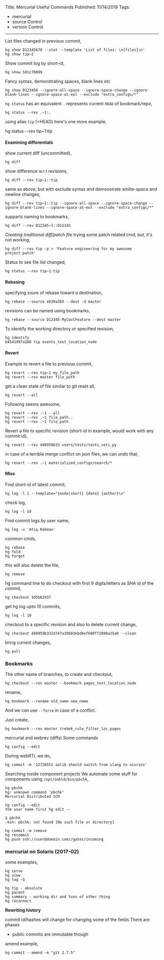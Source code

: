 Title: Mercurial Useful Commands
Published: 11/14/2019
Tags:
  - mercurial
  - source Control
  - version Control
---
List files changed in previous commit,

    hg show D12345678 --stat --template 'List of files: \n{files}\n'
    hg show tip~2

Show commit log by short-id,

    hg show 501c70899

Fancy syntax, demonstrating spaces, blank lines etc

    hg show D123456 --ignore-all-space --ignore-space-change --ignore-blank-lines --ignore-space-at-eol --exclude "extra_configs/*"

`hg status` has an equivalent. . represents current `HEAD` of bookmark/repo,

    hg status --rev .~1:.

using alias `tip` (=HEAD) here's one more example,

hg status --rev tip~1:tip

#### Examining differentials
show current diff (uncommitted),

    hg diff

show difference w.r.t revisions,

    hg diff --rev tip~1::tip

same as above, but with exclude syntax and demonstrate whilte-space and newline changes,

    hg diff --rev tip~1::tip --ignore-all-space --ignore-space-change --ignore-blank-lines --ignore-space-at-eol --exclude "extra_configs/*"

supparts naming to bookmarks,
```
hg diff --rev D12345~1::D12345
```


_Creating traditional diff/patch file_
trying some patch related cmd, but, it's not working,
```
hg diff --rev tip -p > 'Feature engineering for my awesome project.patch'
```

Status to see file list changed,
```
hg status --rev tip~1:tip
```

#### Rebasing
specifying soure of rebase toward a destination,
```
hg rebase --source e630a3b5 --dest -d master
```

revisions can be named using bookmarks,
```
hg rebase --source D12345-MyCoolFeature --dest master
```

To identify the working directory or specified revision,
```
hg identify
64541997a288 tip events_text_location_node
```

#### Revert
Example to revert a file to previous commit,
```
hg revert --rev tip~1 my_file_path
hg revert --rev master file_path
```

get a clean state of file
similar to git reset all,

    hg revert --all

Following seems awesome,

    hg revert --rev .~1 --all
    hg revert --rev .~1 file_path..
    hg revert --rev .~1 file_path

Revert a file to specific revision (short-id in example, would work with any commit id),
```
hg revert --rev d48959b33 users/tests/tests_seti.py
```

in case of a terrible merge conflict on json files, we can undo that,
```
hg revert --rev .~1 materialized_configs/search/*
```

#### Misc
Find short-id of latest commit,

    hg log -l 1 --template="{node|short} {date} {author}\n"

check log,

    hg log -l 10

Find commit logs by user name,

    hg log -u 'Atiq Rahman'

common cmds,

    hg rebase
    hg fold
    hg forget

this will also delete the file,
```
hg remove
```

hg command line to do checkout with first 9 digits/letters as SHA id of the commit,
```
hg checkout 3d5b62937
```

get hg log upto 10 commits,
```
hg log -l 10
```

checkout to a specific revision and also to delete current change,
```
hg checkout d48959b331d747a10603ebdbef608ff2080a25a0 --clean
```

bring current changes,
```
hg pull
```

### Bookmarks
The other name of branches,
to create and checkout,
```
hg checkout --rev master --bookmark pages_text_location_node
```

rename,
```
hg bookmark --rename old_name new_name
```

And we can use `--force` in case of a conflict.

Just create,
```
hg bookmark --rev master trebek_rule_filter_loc_pages
```

mercurial and webrev (diffs)
Some commands
```
hg config --edit
```
During webRTI, we do,
```
hg commit -m '22720551 aalib should switch from slang to ncurses'
```


Searching inside component projects
We automate some stuff for components using `/opt/onbld/bin/pbchk`,

    hg pbchk
    hg: unknown command 'pbchk'
    Mercurial Distributed SCM

    hg config --edit
    the user name first hg edit --

    $ pbchk
    -ksh: pbchk: not found [No such file or directory]

    hg commit -m remove
    hg recommit
    hg push ssh://user@domain.com//gates/incoming

### mercurial on Solaris (2017-02)
some examples,

    hg serve
    hg view
    hg log -G

    hg tip - absolute
    hg parent
    hg summary - working dir and tons of other thing
    hg reconnect

**Rewriting history**

commit id/hashes will change for changing some of the fields
There are phases
 - public commits are immutable though

amend example,

    hg commit --amend -m "git 2.7.5"

